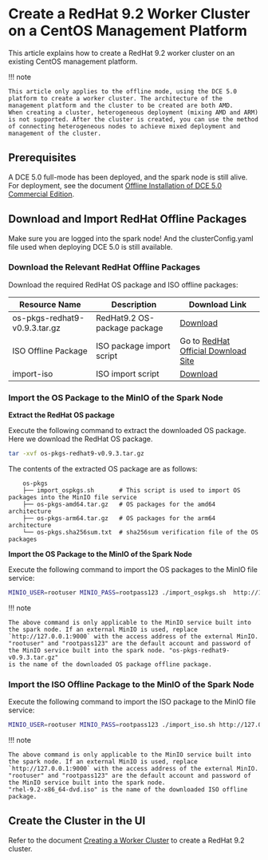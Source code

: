 # Create a RedHat 9.2 Worker Cluster on a CentOS Management Platform

This article explains how to create a RedHat 9.2 worker cluster on an existing CentOS management platform.

!!! note

    This article only applies to the offline mode, using the DCE 5.0 platform to create a worker cluster. The architecture of the management platform and the cluster to be created are both AMD.
    When creating a cluster, heterogeneous deployment (mixing AMD and ARM) is not supported. After the cluster is created, you can use the method of connecting heterogeneous nodes to achieve mixed deployment and management of the cluster.

## Prerequisites

A DCE 5.0 full-mode has been deployed, and the spark node is still alive. For deployment, see the document [Offline Installation of DCE 5.0 Commercial Edition](../../install/commercial/start-install.md).

## Download and Import RedHat Offline Packages

Make sure you are logged into the spark node! And the clusterConfig.yaml file used when deploying DCE 5.0 is still available.

### Download the Relevant RedHat Offline Packages

Download the required RedHat OS package and ISO offline packages:

| Resource Name | Description | Download Link |
| ------------- | ----------- | ------------- |
| os-pkgs-redhat9-v0.9.3.tar.gz | RedHat9.2 OS-package package | [Download](https://github.com/kubean-io/kubean/releases/download/v0.9.3/os-pkgs-redhat9-v0.9.3.tar.gz) |
| ISO Offline Package | ISO package import script | Go to [RedHat Official Download Site](https://access.cdn.redhat.com/content/origin/files/sha256/a1/a18bf014e2cb5b6b9cee3ea09ccfd7bc2a84e68e09487bb119a98aa0e3563ac2/rhel-9.2-x86_64-dvd.iso?user=cb58db6b16a8cf7e24021ebac6be33e8&_auth_=1698145622_cdb9984fa8440b24f4e126ec2e368c82) |
| import-iso | ISO import script | [Download](https://github.com/kubean-io/kubean/releases/download/v0.9.3/import_iso.sh) |

### Import the OS Package to the MinIO of the Spark Node

**Extract the RedHat OS package**

Execute the following command to extract the downloaded OS package. Here we download the RedHat OS package.

```bash
tar -xvf os-pkgs-redhat9-v0.9.3.tar.gz
```

The contents of the extracted OS package are as follows:

```text
    os-pkgs
    ├── import_ospkgs.sh       # This script is used to import OS packages into the MinIO file service
    ├── os-pkgs-amd64.tar.gz   # OS packages for the amd64 architecture
    ├── os-pkgs-arm64.tar.gz   # OS packages for the arm64 architecture
    └── os-pkgs.sha256sum.txt  # sha256sum verification file of the OS packages
```

**Import the OS Package to the MinIO of the Spark Node**

Execute the following command to import the OS packages to the MinIO file service:

```bash
MINIO_USER=rootuser MINIO_PASS=rootpass123 ./import_ospkgs.sh  http://127.0.0.1:9000 os-pkgs-redhat9-v0.9.3.tar.gz
```

!!! note

    The above command is only applicable to the MinIO service built into the spark node. If an external MinIO is used, replace `http://127.0.0.1:9000` with the access address of the external MinIO.
    "rootuser" and "rootpass123" are the default account and password of the MinIO service built into the spark node. "os-pkgs-redhat9-v0.9.3.tar.gz"
    is the name of the downloaded OS package offline package.

### Import the ISO Offline Package to the MinIO of the Spark Node

Execute the following command to import the ISO package to the MinIO file service:

```bash
MINIO_USER=rootuser MINIO_PASS=rootpass123 ./import_iso.sh http://127.0.0.1:9000 rhel-9.2-x86_64-dvd.iso
```

!!! note

    The above command is only applicable to the MinIO service built into the spark node. If an external MinIO is used, replace `http://127.0.0.1:9000` with the access address of the external MinIO.
    "rootuser" and "rootpass123" are the default account and password of the MinIO service built into the spark node.
    "rhel-9.2-x86_64-dvd.iso" is the name of the downloaded ISO offline package.

## Create the Cluster in the UI

Refer to the document [Creating a Worker Cluster](../user-guide/clusters/create-cluster.md) to create a RedHat 9.2 cluster.
